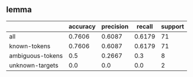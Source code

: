 
## lemma

|                  | accuracy | precision | recall | support |
|------------------|----------|-----------|--------|---------|
| all              | 0.7606   | 0.6087    | 0.6179 | 71      |
| known-tokens     | 0.7606   | 0.6087    | 0.6179 | 71      |
| ambiguous-tokens | 0.5      | 0.2667    | 0.3    | 8       |
| unknown-targets  | 0.0      | 0.0       | 0.0    | 2       |

